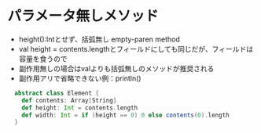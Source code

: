# パラメータ無しメソッド
- height():Intとせず、括弧無し empty-paren method
- val height = contents.lengthとフィールドにしても同じだが、フィールドは容量を食うので
- 副作用無しの場合はvalよりも括弧無しのメソッドが推奨される
- 副作用アリで省略できない例：println()

```scala
  abstract class Element {
    def contents: Array[String]
    def height: Int = contents.length
    def width: Int = if (height == 0) 0 else contents(0).length    
  }
```  
